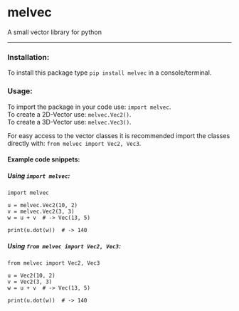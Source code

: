 # melvec

A small vector library for python

---

### Installation:

To install this package type `pip install melvec` in a console/terminal.

### Usage:

To import the package in your code use: `import melvec`.  
To create a 2D-Vector use: `melvec.Vec2()`.  
To create a 3D-Vector use: `melvec.Vec3()`.

For easy access to the vector classes it is recommended import the classes directly with: `from melvec import Vec2, Vec3`.

#### Example code snippets:

##### Using `import melvec`:

    import melvec
                
    u = melvec.Vec2(10, 2)
    v = melvec.Vec2(3, 3)  
    w = u + v  # -> Vec(13, 5)

    print(u.dot(w))  # -> 140

##### Using `from melvec import Vec2, Vec3`:

    from melvec import Vec2, Vec3
                
    u = Vec2(10, 2)
    v = Vec2(3, 3)  
    w = u + v  # -> Vec(13, 5)

    print(u.dot(w))  # -> 140

